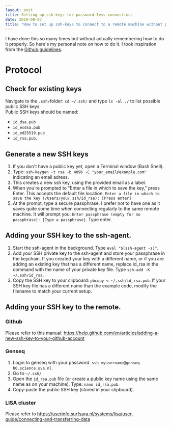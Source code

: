 ```yaml
---
layout: post
title: Setting up ssh keys for password-less connection.
date: 2019-08-07
title: "How to set up ssh-keys to connect to a remote machine without password"
---
```

I have done this so many times but without actually remembering how to do it properly. So here's my personal note on how to do it.
I took inspiration from the [Github guidelines](https://help.github.com/en/articles/about-ssh).

# Protocol

## Check for existing keys
Navigate to the `.ssh/`folder: `cd ~/.ssh/` and type `ls -al ./` to list possible public SSH keys.   
Public SSH keys should be named:
* `id_dsa.pub`
* `id_ecdsa.pub`
* `id_ed25519.pub`
* `id_rsa.pub`.

## Generate a new SSH keys
1. If you don't have a public key yet, open a Terminal window (Bash Shell).  
2. Type: `ssh-keygen -t rsa -b 4096 -C "your_email@example.com"` indicating an email adress.  
3. This creates a new ssh key, using the provided email as a label.  
4. When you're prompted to "Enter a file in which to save the key," press Enter. This accepts the default file location. `Enter a file in which to save the key (/Users/you/.ssh/id_rsa): [Press enter]`  
5. At the prompt, type a secure passphrase. I prefer not to have one as it saves quite some time when connecting regularly to the same remote machine. It will prompt you: `Enter passphrase (empty for no passphrase): [Type a passphrase]`. Type enter.

## Adding your SSH key to the ssh-agent.
1. Start the ssh-agent in the background. Type `eval "$(ssh-agent -s)"`.
2. Add your SSH private key to the ssh-agent and store your passphrase in the keychain. If you created your key with a different name, or if you are adding an existing key that has a different name, replace id_rsa in the command with the name of your private key file. Type `ssh-add -K ~/.ssh/id_rsa`.
3. Copy the SSH key to your clipboard: `pbcopy < ~/.ssh/id_rsa.pub`. If your SSH key file has a different name than the example code, modify the filename to match your current setup.

## Adding your SSH key to the remote.

### Github
Please refer to this manual: https://help.github.com/en/articles/adding-a-new-ssh-key-to-your-github-account

### Genseq
1. Login to genseq with your password. `ssh myusername@genseq-h0.science.uva.nl`.
2. Go to `~/.ssh/`
3. Open the `id_rsa.pub` file (or create a public key name using the same name as on your machine). Type: `nano id_rsa.pub`.
4. Copy-paste the public SSH key (stored in your clipboard).

### LISA cluster
Please refer to https://userinfo.surfsara.nl/systems/lisa/user-guide/connecting-and-transferring-data
